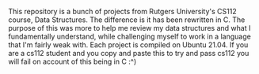 This repository is a bunch of projects from Rutgers University's CS112 course, Data Structures. The difference is it has been rewritten in C.
The purpose of this was more to help me review my data structures and what I fundamentally understand, while challenging myself to work in a language that I'm fairly weak with.
Each project is compiled on Ubuntu 21.04.
If you are a cs112 student and you copy and paste this to try and pass cs112 you will fail on account of this being in C :^)
